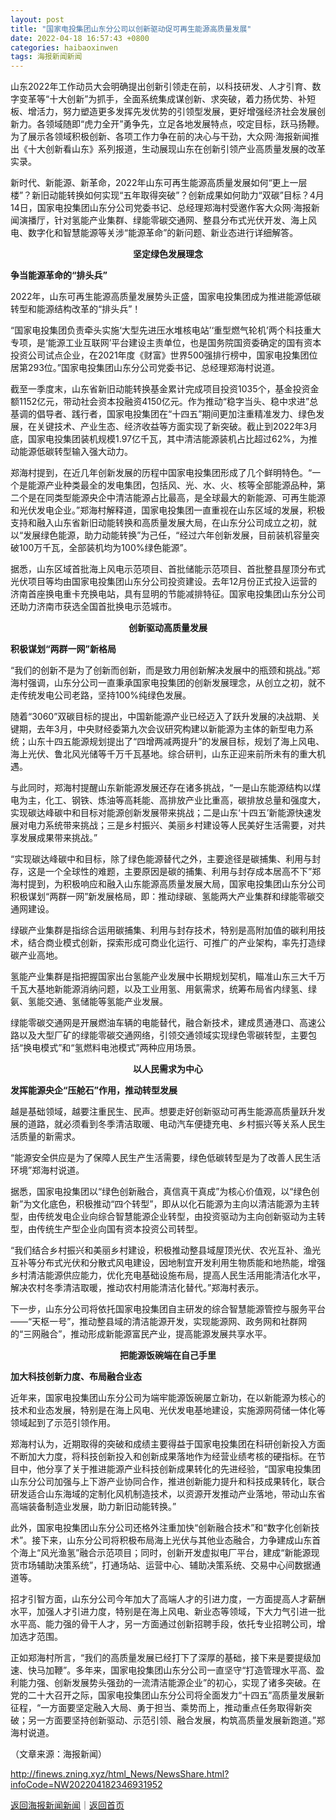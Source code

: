 ```yaml
---
layout: post
title: "国家电投集团山东分公司以创新驱动促可再生能源高质量发展"
date: 2022-04-18 16:57:43 +0800
categories: haibaoxinwen
tags: 海报新闻新闻
---
```

<p>山东2022年工作动员大会明确提出创新引领走在前，以科技研发、人才引育、数字变革等“十大创新”为抓手，全面系统集成谋创新、求突破，着力扬优势、补短板、增活力，努力塑造更多发挥先发优势的引领型发展，更好增强经济社会发展创新力。各领域随即“虎力全开”勇争先，立足各地发展特点，咬定目标，跃马扬鞭。为了展示各领域积极创新、各项工作力争在前的决心与干劲，大众网·海报新闻推出《十大创新看山东》系列报道，生动展现山东在创新引领产业高质量发展的改革实录。</p>
 <p>新时代、新能源、新革命，2022年山东可再生能源高质量发展如何“更上一层楼”？新旧动能转换如何实现“五年取得突破”？创新成果如何助力“双碳”目标？4月14日，国家电投集团山东分公司党委书记、总经理郑海村受邀作客大众网·海报新闻演播厅，针对氢能产业集群、绿能零碳交通网、整县分布式光伏开发、海上风电、数字化和智慧能源等关涉“能源革命”的新问题、新业态进行详细解答。</p>
 <p align="center"><strong>坚定绿色发展理念</strong></p><p><strong>争当能源革命的“排头兵”</strong></p>
 <p>2022年，山东可再生能源高质量发展势头正盛，国家电投集团成为推进能源低碳转型和能源结构改革的“排头兵”！</p>
 <p>“国家电投集团负责牵头实施‘大型先进压水堆核电站’‘重型燃气轮机’两个科技重大专项，是‘能源工业互联网’平台建设主责单位，也是国务院国资委确定的国有资本投资公司试点企业，在2021年度《财富》世界500强排行榜中，国家电投集团位居第293位。”国家电投集团山东分公司党委书记、总经理郑海村说道。</p>
 <p>截至一季度末，山东省新旧动能转换基金累计完成项目投资1035个，基金投资金额1152亿元，带动社会资本投融资4150亿元。作为推动“稳字当头、稳中求进”总基调的倡导者、践行者，国家电投集团在“十四五”期间更加注重精准发力、绿色发展，在关键技术、产业生态、经济收益等方面实现了新突破。截止到2022年3月底，国家电投集团装机规模1.97亿千瓦，其中清洁能源装机占比超过62%，为推动能源低碳转型输入强大动力。</p>
 <p>郑海村提到，在近几年创新发展的历程中国家电投集团形成了几个鲜明特色。“一个是能源产业种类最全的发电集团，包括风、光、水、火、核等全部能源品种，第二个是在同类型能源央企中清洁能源占比最高，是全球最大的新能源、可再生能源和光伏发电企业。”郑海村解释道，国家电投集团一直重视在山东区域的发展，积极支持和融入山东省新旧动能转换和高质量发展大局，在山东分公司成立之初，就以“发展绿色能源，助力动能转换”为己任，“经过六年创新发展，目前装机容量突破100万千瓦，全部装机均为100%绿色能源”。</p>
 <p>据悉，山东区域首批海上风电示范项目、首批储能示范项目、首批整县屋顶分布式光伏项目等均由国家电投集团山东分公司投资建设。去年12月份正式投入运营的济南首座换电重卡充换电站，具有显明的节能减排特征。国家电投集团山东分公司还助力济南市获选全国首批换电示范城市。</p>
 <p align="center"><strong>创新驱动高质量发展</strong></p><p><strong>积极谋划“两群一网”新格局</strong></p>
 <p>“我们的创新不是为了创新而创新，而是致力用创新解决发展中的瓶颈和挑战。”郑海村强调，山东分公司一直秉承国家电投集团的创新发展理念，从创立之初，就不走传统发电公司老路，坚持100%纯绿色发展。</p>
 <p>随着“3060”双碳目标的提出，中国新能源产业已经迈入了跃升发展的决战期、关键期，去年3月，中央财经委第九次会议研究构建以新能源为主体的新型电力系统；山东十四五能源规划提出了“四增两减两提升”的发展目标，规划了海上风电、海上光伏、鲁北风光储等千万千瓦基地。综合研判，山东正迎来前所未有的重大机遇。</p>
 <p>与此同时，郑海村提醒山东新能源发展还存在诸多挑战，“一是山东能源结构以煤电为主，化工、钢铁、炼油等高耗能、高排放产业比重高，碳排放总量和强度大，实现碳达峰碳中和目标对能源创新发展带来挑战；二是山东‘十四五’新能源快速发展对电力系统带来挑战；三是乡村振兴、美丽乡村建设等人民美好生活需要，对共享发展成果带来挑战。”</p>
 <p>“实现碳达峰碳中和目标，除了绿色能源替代之外，主要途径是碳捕集、利用与封存，这是一个全球性的难题，主要原因是碳的捕集、利用与封存成本居高不下”郑海村提到，为积极响应和融入山东能源高质量发展大局，国家电投集团山东分公司积极谋划“两群一网”新发展格局，即：推动绿碳、氢能两大产业集群和绿能零碳交通网建设。</p>
 <p>绿碳产业集群是指综合运用碳捕集、利用与封存技术，特别是高附加值的碳利用技术，结合商业模式创新，探索形成可商业化运行、可推广的产业架构，率先打造绿碳产业高地。</p>
 <p>氢能产业集群是指把握国家出台氢能产业发展中长期规划契机，瞄准山东三大千万千瓦大基地新能源消纳问题，以及工业用氢、用氨需求，统筹布局省内绿氢、绿氨、氢能交通、氢储能等氢能产业发展。</p>
 <p>绿能零碳交通网是开展燃油车辆的电能替代，融合新技术，建成贯通港口、高速公路以及大型厂矿的绿能零碳交通网络，引领交通领域实现绿色零碳转型，主要包括“换电模式”和“氢燃料电池模式”两种应用场景。</p>
 <p align="center"><strong>以人民需求为中心</strong></p><p><strong>发挥能源央企“压舱石”作用，推动转型发展</strong></p>
 <p>越是基础领域，越要注重民生、民声。想要走好创新驱动可再生能源高质量跃升发展的道路，就必须看到冬季清洁取暖、电动汽车便捷充电、乡村振兴等关系人民生活质量的新需求。</p>
 <p>“能源安全供应是为了保障人民生产生活需要，绿色低碳转型是为了改善人民生活环境”郑海村说道。</p>
 <p>据悉，国家电投集团以“绿色创新融合，真信真干真成”为核心价值观，以“绿色创新”为文化底色，积极推动“四个转型”，即从以化石能源为主向以清洁能源为主转型，由传统发电企业向综合智慧能源企业转型，由投资驱动为主向创新驱动为主转型，由传统生产型企业向国有资本投资公司转型。</p>
 <p>“我们结合乡村振兴和美丽乡村建设，积极推动整县域屋顶光伏、农光互补、渔光互补等分布式光伏和分散式风电建设，因地制宜开发利用生物质能和地热能，增强乡村清洁能源供应能力，优化充电基础设施布局，提高人民生活用能清洁化水平，解决农村冬季清洁取暖，推动农村用能清洁化替代。”郑海村表示。</p>
 <p>下一步，山东分公司将依托国家电投集团自主研发的综合智慧能源管控与服务平台——“天枢一号”，推动整县域的清洁能源开发，实现能源网、政务网和社群网的“三网融合”，推动形成新能源富民产业，提高能源发展共享水平。</p>
 <p align="center"><strong>把能源饭碗端在自己手里</strong></p><p><strong>加大科技创新力度、布局融合业态</strong></p>
 <p>近年来，国家电投集团山东分公司为端牢能源饭碗屡立新功，在以新能源为核心的技术和业态发展，特别是在海上风电、光伏发电基地建设，实施源网荷储一体化等领域起到了示范引领作用。</p>
 <p>郑海村认为，近期取得的突破和成绩主要得益于国家电投集团在科研创新投入方面不断加大力度，将科技创新投入和创新成果落地作为经营业绩考核的硬指标。在节目中，他分享了关于推进能源产业科技创新成果转化的先进经验，“国家电投集团山东分公司加强与上下游产业协同合作，推进创新能力提升和科技成果转化，联合研发适合山东海域的定制化风机制造技术，以资源开发推动产业落地，带动山东省高端装备制造业发展，助力新旧动能转换。”</p>
 <p>此外，国家电投集团山东分公司还格外注重加快“创新融合技术”和“数字化创新技术”。接下来，山东分公司将积极布局海上光伏与其他业态融合，力争建成山东首个海上“风光渔氢”融合示范项目；同时，创新开发虚拟电厂平台，建成“新能源现货市场辅助决策系统”，打通场站、运营中心、辅助决策系统、交易中心间数据通道等。</p>
 <p>招才引智方面，山东分公司今年加大了高端人才的引进力度，一方面提高人才薪酬水平，加强人才引进力度，特别是在海上风电、新业态等领域，下大力气引进一批水平高、能力强的骨干人才，另一方面通过创新招聘手段，依托专业招聘公司，增加选才范围。</p>
 <p>正如郑海村所言，“我们的高质量发展已经打下了深厚的基础，接下来是要提级加速、快马加鞭”。多年来，国家电投集团山东分公司一直坚守“打造管理水平高、盈利能力强、创新发展势头强劲的一流清洁能源企业”的初心，实现了诸多突破。在党的二十大召开之际，国家电投集团山东分公司将全面发力“十四五”高质量发展新征程，“一方面要坚定融入大局、勇于担当、乘势而上，推动重点任务取得新突破；另一方面要坚持创新驱动、示范引领、融合发展，构筑高质量发展新跑道。”郑海村说道。</p><p class="em_media">（文章来源：海报新闻）</p>

<http://finews.zning.xyz/html_News/NewsShare.html?infoCode=NW202204182346931952>

[返回海报新闻新闻](//finews.withounder.com/category/haibaoxinwen.html)｜[返回首页](//finews.withounder.com/)